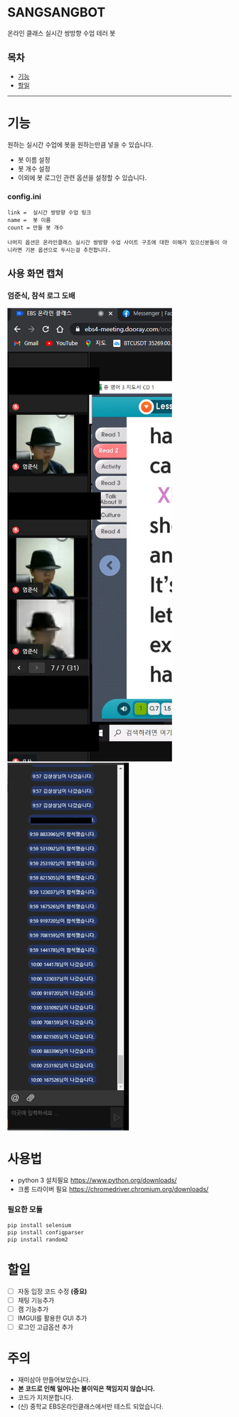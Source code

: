 # SANGSANGBOT
온라인 클래스 실시간 쌍방향 수업 테러 봇

## 목차

- [기능](#기능)
- [할일](#할일)

----

# 기능

원하는 실시간 수업에 봇을 원하는만큼 넣을 수 있습니다.

- 봇 이름 설정
- 봇 개수 설정
- 이외에 봇 로그인 관련 옵션을 설정할 수 있습니다.

### config.ini
	link =  실시간 쌍방향 수업 링크
	name =  봇 이름
	count = 만들 봇 개수
  
	나머지 옵션은 온라인클래스 실시간 쌍방향 수업 사이트 구조에 대한 이해가 있으신분들이 아니라면 기본 옵션으로 두시는걸 추천합니다.
	
## 사용 화면 캡쳐

### 엄준식, 참석 로그 도배
![preview](엄준식.PNG) ![preview](참석%20도배.png)

# 사용법

- python 3 설치필요 https://www.python.org/downloads/
- 크롬 드라이버 필요 https://chromedriver.chromium.org/downloads/

### 필요한 모듈
	pip install selenium
	pip install configparser
	pip install random2
	
# 할일

- [ ] 자동 입장 코드 수정 **(중요)**
- [ ] 채팅 기능추가
- [ ] 캠 기능추가
- [ ] IMGUI를 활용한 GUI 추가
- [ ] 로그인 고급옵션 추가

# 주의

- 재미삼아 만들어보았습니다.
- **본 코드로 인해 일어나는 불이익은 책임지지 않습니다.**
- 코드가 지저분합니다.
- (신) 중학교 EBS온라인클래스에서만 테스트 되었습니다.
